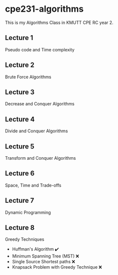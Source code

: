 # cpe231-algorithms
This is my Algorithms Class in KMUTT CPE RC year 2. 


## Lecture 1
Pseudo code and Time complexity

## Lecture 2
Brute Force Algorithms

## Lecture 3
Decrease and Conquer Algorithms

## Lecture 4
Divide and Conquer Algorithms

## Lecture 5
Transform and Conquer Algorithms

## Lecture 6
Space, Time and Trade-offs

## Lecture 7
Dynamic Programming

## Lecture 8
Greedy Techniques
- Huffman's Algorithm ✔️
- Minimum Spanning Tree (MST) ❌
- Single Source Shortest paths ❌
- Knapsack Problem with Greedy Technique ❌
